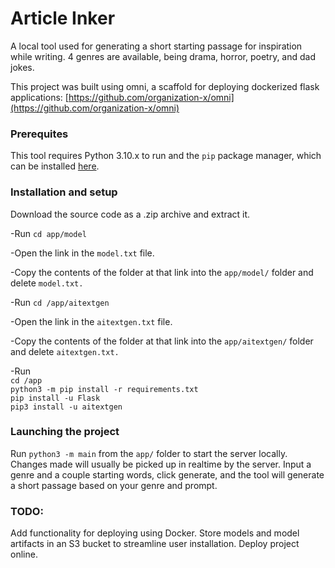 # Article Inker
A local tool used for generating a short starting passage for inspiration while writing. 4 genres are available, being drama, horror, poetry, and dad jokes.

This project was built using omni, a scaffold for deploying dockerized flask applications: [https://github.com/organization-x/omni](https://github.com/organization-x/omni)

### Prerequites
This tool requires Python 3.10.x to run and the `pip` package manager, which can be installed [here](https://pip.pypa.io/en/stable/installation/).

### Installation and setup
Download the source code as a .zip archive and extract it.

-Run `cd app/model`

-Open the link in the `model.txt` file.

-Copy the contents of the folder at that link into the `app/model/` folder and delete `model.txt.`

-Run `cd /app/aitextgen` 

-Open the link in the `aitextgen.txt` file.

-Copy the contents of the folder at that link into the `app/aitextgen/` folder and delete `aitextgen.txt.`

-Run           
`cd /app`<br>
`python3 -m pip install -r requirements.txt`   
`pip install -u Flask`      
`pip3 install -u aitextgen`            

### Launching the project
Run `python3 -m main` from the `app/` folder to start the server locally. Changes made will usually be picked up in realtime by the server. Input a genre and a couple starting words, click generate, and the tool will generate a short passage based on your genre and prompt.

### TODO:
Add functionality for deploying using Docker.
Store models and model artifacts in an S3 bucket to streamline user installation.
Deploy project online.
